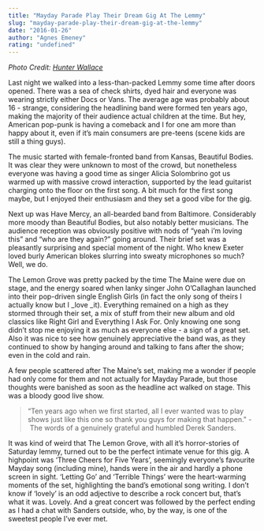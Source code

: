 ```yaml
---
title: "Mayday Parade Play Their Dream Gig At The Lemmy"
slug: "mayday-parade-play-their-dream-gig-at-the-lemmy"
date: "2016-01-26"
author: "Agnes Emeney"
rating: "undefined"
---
```


_Photo Credit: [Hunter Wallace](https://www.flickr.com/photos/hunter_wallace/)_

Last night we walked into a less-than-packed Lemmy some time after doors opened. There was a sea of check shirts, dyed hair and everyone was wearing strictly either Docs or Vans. The average age was probably about 16 - strange, considering the headlining band were formed ten years ago, making the majority of their audience actual children at the time. But hey, American pop-punk is having a comeback and I for one am more than happy about it, even if it’s main consumers are pre-teens (scene kids are still a thing guys).  

The music started with female-fronted band from Kansas, Beautiful Bodies. It was clear they were unknown to most of the crowd, but nonetheless everyone was having a good time as singer Alicia Solombrino got us warmed up with massive crowd interaction, supported by the lead guitarist charging onto the floor on the first song. A bit much for the first song maybe, but I enjoyed their enthusiasm and they set a good vibe for the gig. 

Next up was Have Mercy, an all-bearded band from Baltimore. Considerably more moody than Beautiful Bodies, but also notably better musicians. The audience reception was obviously positive with nods of “yeah i’m loving this” and “who are they again?” going around. Their brief set was a pleasantly surprising and special moment of the night. Who knew Exeter loved burly American blokes slurring into sweaty microphones so much? Well, we do. 

The Lemon Grove was pretty packed by the time The Maine were due on stage, and the energy soared when lanky singer John O’Callaghan launched into their pop-driven single English Girls (in fact the only song of theirs I actually know but I _love _it). Everything remained on a high as they stormed through their set, a mix of stuff from their new album and old classics like Right Girl and Everything I Ask For. Only knowing one song didn’t stop me enjoying it as much as everyone else - a sign of a great set. Also it was nice to see how genuinely appreciative the band was, as they continued to show by hanging around and talking to fans after the show; even in the cold and rain. 

A few people scattered after The Maine’s set, making me a wonder if people had only come for them and not actually for Mayday Parade, but those thoughts were banished as soon as the headline act walked on stage. This was a bloody good live show.

> “Ten years ago when we first started, all I ever wanted was to play shows just like this one so thank you guys for making that happen." - The words of a genuinely grateful and humbled Derek Sanders.

It was kind of weird that The Lemon Grove, with all it’s horror-stories of Saturday lemmy, turned out to be the perfect intimate venue for this gig. A highpoint was ‘Three Cheers for Five Years’, seemingly everyone’s favourite Mayday song (including mine), hands were in the air and hardly a phone screen in sight. ‘Letting Go’ and ‘Terrible Things’ were the heart-warming moments of the set, highlighting the band’s emotional song writing. I don’t know if ‘lovely’ is an odd adjective to describe a rock concert but, that’s what it was. Lovely. And a great concert was followed by the perfect ending as I had a chat with Sanders outside, who, by the way, is one of the sweetest people I’ve ever met.
